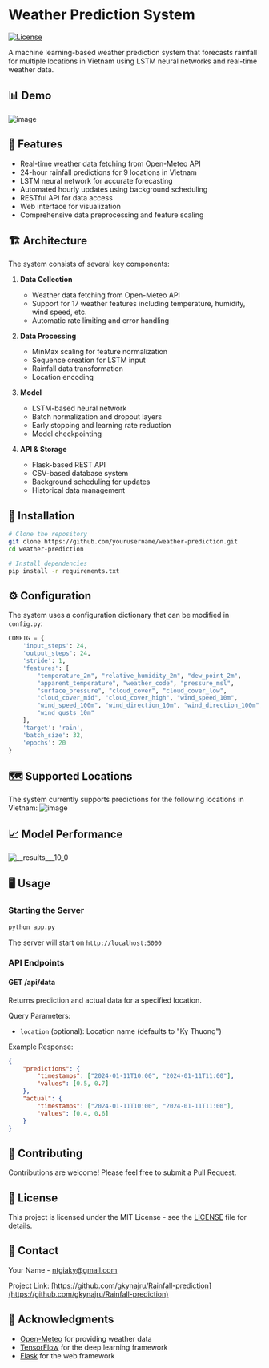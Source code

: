 # Weather Prediction System

[![License](https://img.shields.io/badge/License-MIT-blue.svg)](LICENSE)

A machine learning-based weather prediction system that forecasts rainfall for multiple locations in Vietnam using LSTM neural networks and real-time weather data.

## 📊 Demo

![image](https://github.com/user-attachments/assets/a9cc176e-3834-4ee9-bbde-2700db35de07)

## 🌟 Features

- Real-time weather data fetching from Open-Meteo API
- 24-hour rainfall predictions for 9 locations in Vietnam
- LSTM neural network for accurate forecasting
- Automated hourly updates using background scheduling
- RESTful API for data access
- Web interface for visualization
- Comprehensive data preprocessing and feature scaling

## 🏗️ Architecture

The system consists of several key components:

1. **Data Collection**
   - Weather data fetching from Open-Meteo API
   - Support for 17 weather features including temperature, humidity, wind speed, etc.
   - Automatic rate limiting and error handling

2. **Data Processing**
   - MinMax scaling for feature normalization
   - Sequence creation for LSTM input
   - Rainfall data transformation
   - Location encoding

3. **Model**
   - LSTM-based neural network
   - Batch normalization and dropout layers
   - Early stopping and learning rate reduction
   - Model checkpointing

4. **API & Storage**
   - Flask-based REST API
   - CSV-based database system
   - Background scheduling for updates
   - Historical data management

## 🚀 Installation

```bash
# Clone the repository
git clone https://github.com/yourusername/weather-prediction.git
cd weather-prediction

# Install dependencies
pip install -r requirements.txt
```

## ⚙️ Configuration

The system uses a configuration dictionary that can be modified in `config.py`:

```python
CONFIG = {
    'input_steps': 24,
    'output_steps': 24,
    'stride': 1,
    'features': [
        "temperature_2m", "relative_humidity_2m", "dew_point_2m",
        "apparent_temperature", "weather_code", "pressure_msl",
        "surface_pressure", "cloud_cover", "cloud_cover_low",
        "cloud_cover_mid", "cloud_cover_high", "wind_speed_10m",
        "wind_speed_100m", "wind_direction_10m", "wind_direction_100m",
        "wind_gusts_10m"
    ],
    'target': 'rain',
    'batch_size': 32,
    'epochs': 20
}
```

## 🗺️ Supported Locations

The system currently supports predictions for the following locations in Vietnam:
![image](https://github.com/user-attachments/assets/71a567c6-3abe-471b-b217-48eee3779063)


## 📈 Model Performance

![__results___10_0](https://github.com/user-attachments/assets/dcb5406f-2922-4c4e-9319-ced62a07ecb3)

## 🖥️ Usage

### Starting the Server

```bash
python app.py
```

The server will start on `http://localhost:5000`

### API Endpoints

#### GET /api/data
Returns prediction and actual data for a specified location.

Query Parameters:
- `location` (optional): Location name (defaults to "Ky Thuong")

Example Response:
```json
{
    "predictions": {
        "timestamps": ["2024-01-11T10:00", "2024-01-11T11:00"],
        "values": [0.5, 0.7]
    },
    "actual": {
        "timestamps": ["2024-01-11T10:00", "2024-01-11T11:00"],
        "values": [0.4, 0.6]
    }
}
```

## 🤝 Contributing

Contributions are welcome! Please feel free to submit a Pull Request.

## 📝 License

This project is licensed under the MIT License - see the [LICENSE](LICENSE) file for details.

## 📧 Contact

Your Name - [ntgiaky@gmail.com](mailto:ntgiaky@gmail.com)

Project Link: [https://github.com/gkynajru/Rainfall-prediction](https://github.com/gkynajru/Rainfall-prediction)

## 🙏 Acknowledgments

- [Open-Meteo](https://open-meteo.com/) for providing weather data
- [TensorFlow](https://www.tensorflow.org/) for the deep learning framework
- [Flask](https://flask.palletsprojects.com/) for the web framework
